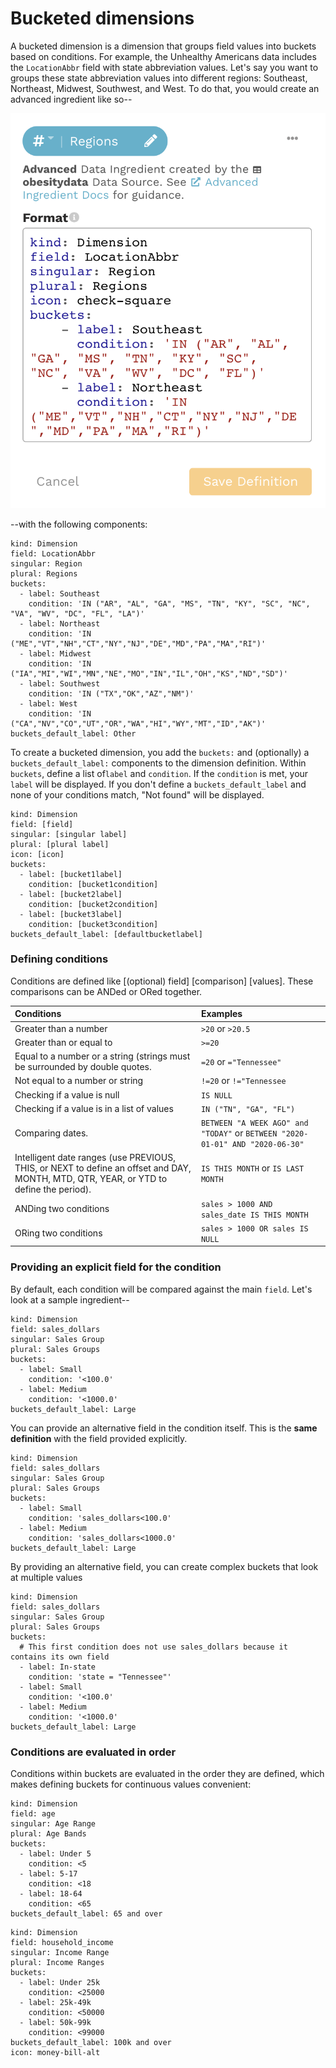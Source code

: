 # Bucketed dimensions

A bucketed dimension is a dimension that groups field values into buckets based on conditions. For example, the Unhealthy Americans data includes the `LocationAbbr` field with state abbreviation values. Let's say you want to groups these state abbreviation values into different regions: Southeast, Northeast, Midwest, Southwest, and West. To do that, you would create an advanced ingredient like so--

![Advanced ingredient: bucketed dimension](../../../.gitbook/assets/image%20%2839%29.png)

--with the following components:

```text
kind: Dimension
field: LocationAbbr
singular: Region
plural: Regions
buckets:
  - label: Southeast
    condition: 'IN ("AR", "AL", "GA", "MS", "TN", "KY", "SC", "NC", "VA", "WV", "DC", "FL", "LA")'
  - label: Northeast
    condition: 'IN ("ME","VT","NH","CT","NY","NJ","DE","MD","PA","MA","RI")'
  - label: Midwest
    condition: 'IN ("IA","MI","WI","MN","NE","MO","IN","IL","OH","KS","ND","SD")'
  - label: Southwest
    condition: 'IN ("TX","OK","AZ","NM")'
  - label: West
    condition: 'IN ("CA","NV","CO","UT","OR","WA","HI","WY","MT","ID","AK")'
buckets_default_label: Other
```

To create a bucketed dimension, you add the `buckets:` and \(optionally\) a `buckets_default_label:` components to the dimension definition. Within `buckets`, define a list of`label` and `condition`. If the `condition` is met, your `label` will be displayed. If you don't define a `buckets_default_label` and none of your conditions match, "Not found" will be displayed.

```text
kind: Dimension
field: [field]
singular: [singular label]
plural: [plural label]
icon: [icon]
buckets:
  - label: [bucket1label]
    condition: [bucket1condition]
  - label: [bucket2label]
    condition: [bucket2condition]
  - label: [bucket3label]
    condition: [bucket3condition]
buckets_default_label: [defaultbucketlabel]
```

### Defining conditions

Conditions are defined like \[\(optional\) field\] \[comparison\] \[values\]. These comparisons can be ANDed or ORed together. 

| Conditions | Examples |
| :--- | :--- |
| Greater than a number | `>20` or `>20.5` |
| Greater than or equal to | `>=20` |
| Equal to a number or a string \(strings must be surrounded by double quotes. | `=20` or `="Tennessee"` |
| Not equal to a number or string | `!=20` or `!="Tennessee` |
| Checking if a value is null | `IS NULL` |
| Checking if a value is in a list of values | `IN ("TN", "GA", "FL")` |
| Comparing dates.  | `BETWEEN "A WEEK AGO" and "TODAY"` or `BETWEEN "2020-01-01" AND "2020-06-30"` |
| Intelligent date ranges \(use PREVIOUS, THIS, or NEXT to define an offset and DAY, MONTH, MTD, QTR, YEAR, or YTD to define the period\). | `IS THIS MONTH` or `IS LAST MONTH` |
| ANDing two conditions |  `sales > 1000 AND sales_date IS THIS MONTH` |
| ORing two conditions | `sales > 1000 OR sales IS NULL` |

### Providing an explicit field for the condition

By default, each condition will be compared against the main `field`. Let's look at a sample ingredient--

```text
kind: Dimension
field: sales_dollars
singular: Sales Group
plural: Sales Groups
buckets:
  - label: Small
    condition: '<100.0'
  - label: Medium
    condition: '<1000.0'
buckets_default_label: Large
```

You can provide an alternative field in the condition itself. This is the **same definition** with the field provided explicitly.

```text
kind: Dimension
field: sales_dollars
singular: Sales Group
plural: Sales Groups
buckets:
  - label: Small
    condition: 'sales_dollars<100.0'
  - label: Medium
    condition: 'sales_dollars<1000.0'
buckets_default_label: Large
```

By providing an alternative field, you can create complex buckets that look at multiple values

```text
kind: Dimension
field: sales_dollars
singular: Sales Group
plural: Sales Groups
buckets:
  # This first condition does not use sales_dollars because it contains its own field
  - label: In-state
    condition: 'state = "Tennessee"'
  - label: Small
    condition: '<100.0'
  - label: Medium
    condition: '<1000.0'
buckets_default_label: Large
```

### Conditions are evaluated in order

Conditions within buckets are evaluated in the order they are defined, which makes defining buckets for continuous values convenient:

```text
kind: Dimension
field: age
singular: Age Range
plural: Age Bands
buckets:
  - label: Under 5
    condition: <5
  - label: 5-17
    condition: <18
  - label: 18-64
    condition: <65
buckets_default_label: 65 and over
```

```text
kind: Dimension
field: household_income
singular: Income Range
plural: Income Ranges
buckets:
  - label: Under 25k
    condition: <25000
  - label: 25k-49k
    condition: <50000
  - label: 50k-99k
    condition: <99000
buckets_default_label: 100k and over
icon: money-bill-alt
```


